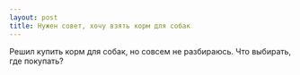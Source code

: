 ```yaml
---
layout: post 
title: Нужен совет, хочу взять корм для собак 
--- 
```

Решил купить корм для собак, но совсем не разбираюсь. Что выбирать, где покупать?